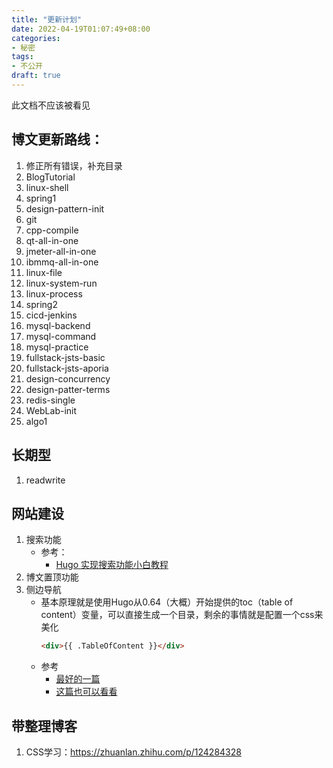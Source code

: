 ```yaml
---
title: "更新计划"
date: 2022-04-19T01:07:49+08:00
categories:
- 秘密
tags:
- 不公开
draft: true
---
```

此文档不应该被看见
<!--more-->
## 博文更新路线：
1. 修正所有错误，补充目录
1. BlogTutorial
1. linux-shell
1. spring1
1. design-pattern-init
1. git
1. cpp-compile
1. qt-all-in-one
1. jmeter-all-in-one
1. ibmmq-all-in-one
1. linux-file
1. linux-system-run
1. linux-process
1. spring2
1. cicd-jenkins
1. mysql-backend
1. mysql-command
1. mysql-practice
1. fullstack-jsts-basic
1. fullstack-jsts-aporia
1. design-concurrency
1. design-patter-terms
1. redis-single
1. WebLab-init
1. algo1

## 长期型
1. readwrite

## 网站建设
1. 搜索功能
    - 参考：
        - [Hugo 实现搜索功能小白教程](https://blog.csdn.net/weixin_44903718/article/details/108541002)
2. 博文置顶功能
3. 侧边导航
    - 基本原理就是使用Hugo从0.64（大概）开始提供的toc（table of content）变量，可以直接生成一个目录，剩余的事情就是配置一个css来美化
        ```html
        <div>{{ .TableOfContent }}</div>
        ```
    - 参考
        - [最好的一篇](https://www.bram.us/2020/01/10/smooth-scrolling-sticky-scrollspy-navigation/)
        - [这篇也可以看看](https://orianna-zzo.github.io/sci-tech/)

## 带整理博客
1. CSS学习：https://zhuanlan.zhihu.com/p/124284328